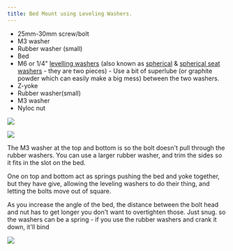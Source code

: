 ```yaml
---
title: Bed Mount using Leveling Washers.
---
```


* 25mm-30mm screw/bolt
* M3 washer
* Rubber washer (small)
* Bed
* M6 or 1/4" [levelling washers](https://www.mcmaster.com/#91131A030) (also known as [spherical](https://www.accu.co.uk/en/spherical-washers/410975-HSSPW-M6-A2) & [spherical seat washers](https://www.accu.co.uk/en/spherical-seat-washers/409767-HCSW-M6-A2) - they are two pieces) - Use a bit of superlube (or graphite powder which can easily make a big mess) between the two washers.
* Z-yoke
* Rubber washer(small)
* M3 washer
* Nyloc nut


![](https://raw.githubusercontent.com/railcore/railcore.github.io/master/customization/Screenshot%20from%202020-01-07%2015-50-59.png)

![](https://raw.githubusercontent.com/railcore/railcore.github.io/master/customization/Screenshot%20from%202020-01-07%2015-53-53.png)

The M3 washer at the top and bottom is so the bolt doesn't pull through the rubber washers. You can use a larger rubber washer, and trim the sides so it fits in the slot on the bed.

One on top and bottom act as springs pushing the bed and yoke together, but they have give, allowing the leveling washers to do their thing, and letting the bolts move out of square.

As you increase the angle of the bed, the distance between the bolt head and nut has to get longer
you don't want to overtighten those.  Just snug.  so the washers can be a spring - if you use the rubber washers and crank it down, it'll bind

![](https://raw.githubusercontent.com/railcore/railcore.github.io/master/customization/Screenshot%20from%202020-01-07%2016-10-59.png)
